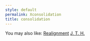 ```yaml
---
style: default
permalink: Xconsolidation
title: consolidation
---
```

You may also like:
[Realignment](http://scp-wiki.net/realignment)
[J. T. H.](http://scp-wiki.net/jth)